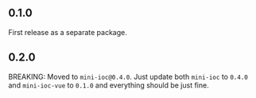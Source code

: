 ## 0.1.0

First release as a separate package.

## 0.2.0

BREAKING: Moved to `mini-ioc@0.4.0`. Just update both `mini-ioc` to `0.4.0` and `mini-ioc-vue` to `0.1.0` and everything should be just fine.
